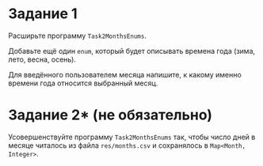 # Задание 1

Расширьте программу `Task2MonthsEnums`.

Добавьте ещё один `enum`, который будет описывать времена года (зима, лето, весна, осень).

Для введённого пользователем месяца напишите, к какому именно времени года относится выбранный месяц.

# Задание 2* (не обязательно)

Усовершенствуйте программу `Task2MonthsEnums` так, чтобы число дней в месяце читалось из файла `res/months.csv` и сохранялось в `Map<Month, Integer>`.
